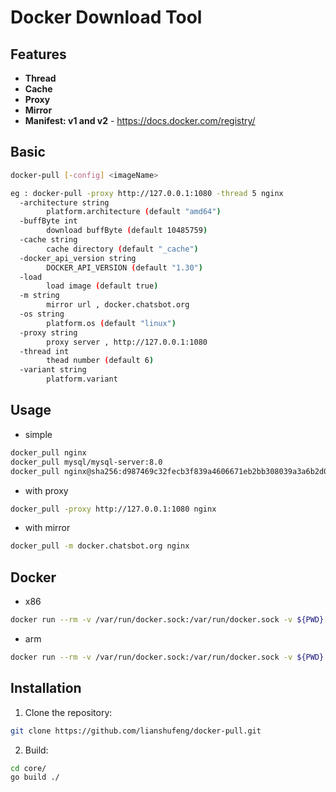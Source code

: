 # Docker Download Tool


## Features

- **Thread**
- **Cache**
- **Proxy**
- **Mirror**
- **Manifest: v1 and v2** - https://docs.docker.com/registry/

## Basic
```bash
docker-pull [-config] <imageName>

eg : docker-pull -proxy http://127.0.0.1:1080 -thread 5 nginx
  -architecture string
        platform.architecture (default "amd64")
  -buffByte int
        download buffByte (default 10485759)
  -cache string
        cache directory (default "_cache")
  -docker_api_version string
        DOCKER_API_VERSION (default "1.30")
  -load
        load image (default true)
  -m string
        mirror url , docker.chatsbot.org
  -os string
        platform.os (default "linux")
  -proxy string
        proxy server , http://127.0.0.1:1080
  -thread int
        thead number (default 6)
  -variant string
        platform.variant
```

## Usage
- simple
```bash
docker_pull nginx
docker_pull mysql/mysql-server:8.0
docker_pull nginx@sha256:d987469c32fecb3f839a4606671eb2bb308039a3a6b2d086341769da3931b9b6
```
- with proxy
```bash
docker_pull -proxy http://127.0.0.1:1080 nginx
```
- with mirror
```bash
docker_pull -m docker.chatsbot.org nginx
```

## Docker 

- x86
```bash
docker run --rm -v /var/run/docker.sock:/var/run/docker.sock -v ${PWD}:/work lianshufeng/docker-pull nginx
```

- arm
```bash
docker run --rm -v /var/run/docker.sock:/var/run/docker.sock -v ${PWD}:/work lianshufeng/docker-pull -architecture arm nginx
```


## Installation
1. Clone the repository:
```bash
git clone https://github.com/lianshufeng/docker-pull.git
```
2. Build:
```bash
cd core/
go build ./
```